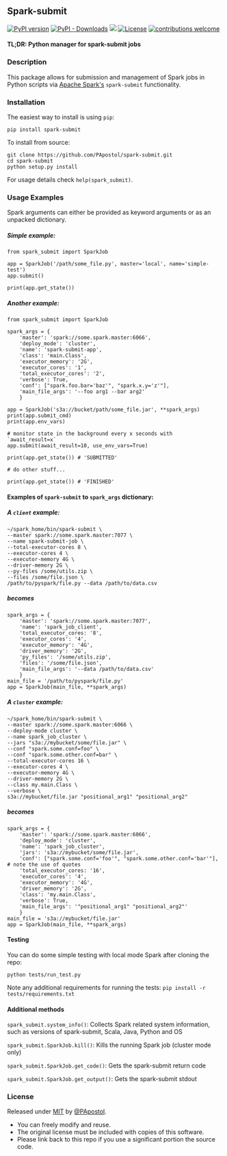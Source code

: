 ## Spark-submit

[![PyPI version](https://badge.fury.io/py/spark-submit.svg)](https://badge.fury.io/py/spark-submit)
[![PyPI - Downloads](https://img.shields.io/pypi/dm/spark-submit)](https://pypi.org/project/spark-submit/)
[![](https://img.shields.io/badge/python-3.5+-blue.svg)](https://www.python.org/downloads/)
[![License](https://img.shields.io/badge/License-MIT-blue)](#license "Go to license section")
[![contributions welcome](https://img.shields.io/badge/contributions-welcome-brightgreen.svg?style=flat)](https://github.com/PApostol/spark-submit/issues)

#### TL;DR: Python manager for spark-submit jobs

### Description
This package allows for submission and management of Spark jobs in Python scripts via [Apache Spark's](https://spark.apache.org/) `spark-submit` functionality.

### Installation
The easiest way to install is using `pip`:

`pip install spark-submit`

To install from source:
```
git clone https://github.com/PApostol/spark-submit.git
cd spark-submit
python setup.py install
```

For usage details check `help(spark_submit)`.

### Usage Examples
Spark arguments can either be provided as keyword arguments or as an unpacked dictionary.

##### Simple example:
```
from spark_submit import SparkJob

app = SparkJob('/path/some_file.py', master='local', name='simple-test')
app.submit()

print(app.get_state())
```
##### Another example:
```
from spark_submit import SparkJob

spark_args = {
    'master': 'spark://some.spark.master:6066',
    'deploy_mode': 'cluster',
    'name': 'spark-submit-app',
    'class': 'main.Class',
    'executor_memory': '2G',
    'executor_cores': '1',
    'total_executor_cores': '2',
    'verbose': True,
    'conf': ["spark.foo.bar='baz'", "spark.x.y='z'"],
    'main_file_args': '--foo arg1 --bar arg2'
    }

app = SparkJob('s3a://bucket/path/some_file.jar', **spark_args)
print(app.submit_cmd)
print(app.env_vars)

# monitor state in the background every x seconds with `await_result=x`
app.submit(await_result=10, use_env_vars=True)

print(app.get_state()) # 'SUBMITTED'

# do other stuff...

print(app.get_state()) # 'FINISHED'
```

#### Examples of `spark-submit` to `spark_args` dictionary:
##### A `client` example:
```
~/spark_home/bin/spark-submit \
--master spark://some.spark.master:7077 \
--name spark-submit-job \
--total-executor-cores 8 \
--executor-cores 4 \
--executor-memory 4G \
--driver-memory 2G \
--py-files /some/utils.zip \
--files /some/file.json \
/path/to/pyspark/file.py --data /path/to/data.csv
```
##### becomes
```
spark_args = {
    'master': 'spark://some.spark.master:7077',
    'name': 'spark_job_client',
    'total_executor_cores: '8',
    'executor_cores': '4',
    'executor_memory': '4G',
    'driver_memory': '2G',
    'py_files': '/some/utils.zip',
    'files': '/some/file.json',
    'main_file_args': '--data /path/to/data.csv'
    }
main_file = '/path/to/pyspark/file.py'
app = SparkJob(main_file, **spark_args)
```
##### A `cluster` example:
```
~/spark_home/bin/spark-submit \
--master spark://some.spark.master:6066 \
--deploy-mode cluster \
--name spark_job_cluster \
--jars "s3a://mybucket/some/file.jar" \
--conf "spark.some.conf=foo" \
--conf "spark.some.other.conf=bar" \
--total-executor-cores 16 \
--executor-cores 4 \
--executor-memory 4G \
--driver-memory 2G \
--class my.main.Class \
--verbose \
s3a://mybucket/file.jar "positional_arg1" "positional_arg2"
```
##### becomes
```
spark_args = {
    'master': 'spark://some.spark.master:6066',
    'deploy_mode': 'cluster',
    'name': 'spark_job_cluster',
    'jars': 's3a://mybucket/some/file.jar',
    'conf': ["spark.some.conf='foo'", "spark.some.other.conf='bar'"], # note the use of quotes
    'total_executor_cores: '16',
    'executor_cores': '4',
    'executor_memory': '4G',
    'driver_memory': '2G',
    'class': 'my.main.Class',
    'verbose': True,
    'main_file_args': '"positional_arg1" "positional_arg2"'
    }
main_file = 's3a://mybucket/file.jar'
app = SparkJob(main_file, **spark_args)
```

#### Testing

You can do some simple testing with local mode Spark after cloning the repo:

`python tests/run_test.py`

Note any additional requirements for running the tests: `pip install -r tests/requirements.txt`

#### Additional methods

`spark_submit.system_info()`: Collects Spark related system information, such as versions of spark-submit, Scala, Java, Python and OS

`spark_submit.SparkJob.kill()`: Kills the running Spark job (cluster mode only)

`spark_submit.SparkJob.get_code()`: Gets the spark-submit return code

`spark_submit.SparkJob.get_output()`: Gets the spark-submit stdout

### License

Released under [MIT](/LICENSE) by [@PApostol](https://github.com/PApostol).

- You can freely modify and reuse.
- The original license must be included with copies of this software.
- Please link back to this repo if you use a significant portion the source code.
